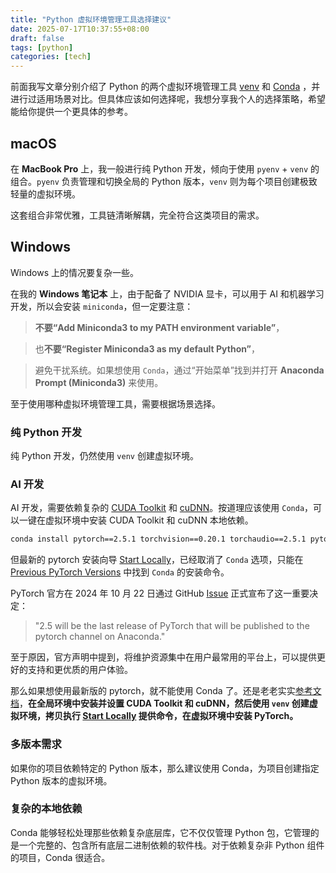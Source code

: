 ```yaml
---
title: "Python 虚拟环境管理工具选择建议"
date: 2025-07-17T10:37:55+08:00
draft: false
tags: [python]
categories: [tech]
---
```

前面我写文章分别介绍了 Python 的两个虚拟环境管理工具 [venv](https://mahaoliang.tech/p/python-%E8%99%9A%E6%8B%9F%E7%8E%AF%E5%A2%83%E7%AE%A1%E7%90%86venv-%E5%AE%9E%E7%94%A8%E6%8C%87%E5%8D%97/) 和 [Conda](https://mahaoliang.tech/p/%E4%B8%80%E6%96%87%E5%BD%BB%E5%BA%95%E6%90%9E%E6%87%82-python-%E7%8E%AF%E5%A2%83%E7%AE%A1%E7%90%86%E7%A5%9E%E5%99%A8-conda/) ，并进行过适用场景对比。但具体应该如何选择呢，我想分享我个人的选择策略，希望能给你提供一个更具体的参考。

## macOS

在 **MacBook Pro** 上，我一般进行纯 Python 开发，倾向于使用 `pyenv` + `venv` 的组合。`pyenv` 负责管理和切换全局的 Python 版本，`venv` 则为每个项目创建极致轻量的虚拟环境。

这套组合非常优雅，工具链清晰解耦，完全符合这类项目的需求。

## Windows

Windows 上的情况要复杂一些。

在我的 **Windows 笔记本** 上，由于配备了 NVIDIA 显卡，可以用于 AI 和机器学习开发，所以会安装 `miniconda`，但一定要注意：

> **不要“Add Miniconda3 to my PATH environment variable”**，

> 也**不要“Register Miniconda3 as my default Python”**，

> 避免干扰系统。如果想使用 `Conda`，通过“开始菜单”找到并打开 **Anaconda Prompt (Miniconda3)** 来使用。

至于使用哪种虚拟环境管理工具，需要根据场景选择。

### 纯 Python 开发

纯 Python 开发，仍然使用 `venv` 创建虚拟环境。

### AI 开发 

AI 开发，需要依赖复杂的 [CUDA Toolkit](https://developer.nvidia.com/cuda-downloads) 和 [cuDNN](https://developer.nvidia.com/rdp/cudnn-archive)。按道理应该使用 `Conda`，可以一键在虚拟环境中安装 CUDA Toolkit 和 cuDNN 本地依赖。

```bash
conda install pytorch==2.5.1 torchvision==0.20.1 torchaudio==2.5.1 pytorch-cuda=12.4 -c pytorch -c nvidia
```
但最新的 pytorch 安装向导 [Start Locally](https://pytorch.org/get-started/locally/)，已经取消了 `Conda` 选项，只能在 [Previous PyTorch Versions](https://pytorch.org/get-started/previous-versions/) 中找到 `Conda` 的安装命令。

PyTorch 官方在 2024 年 10 月 22 日通过 GitHub [Issue](https://github.com/pytorch/pytorch/issues/138506) 正式宣布了这一重要决定：

> "2.5 will be the last release of PyTorch that will be published to the pytorch channel on Anaconda."

至于原因，官方声明中提到，将维护资源集中在用户最常用的平台上，可以提供更好的支持和更优质的用户体验。

那么如果想使用最新版的 pytorch，就不能使用 Conda 了。还是老老实实[参考文档](https://www.gpu-mart.com/blog/install-cudnn-on-windows)，**在全局环境中安装并设置 CUDA Toolkit 和 cuDNN，然后使用 `venv` 创建虚拟环境，拷贝执行 [Start Locally](https://pytorch.org/get-started/locally/) 提供命令，在虚拟环境中安装 PyTorch。**

### 多版本需求

如果你的项目依赖特定的 Python 版本，那么建议使用 Conda，为项目创建指定 Python 版本的虚拟环境。

### 复杂的本地依赖

Conda 能够轻松处理那些依赖复杂底层库，它不仅仅管理 Python 包，它管理的是一个完整的、包含所有底层二进制依赖的软件栈。对于依赖复杂非 Python 组件的项目，Conda 很适合。

